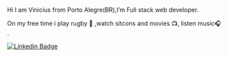 Hi I am Vinicius from Porto Alegre(BR),I’m  Full stack web developer.

On my free time i play rugby :rugby_football: ,watch sitcons and movies :tv:, listen music:headphones: .

[![Linkedin Badge](https://img.shields.io/badge/-LinkedIn-blue?style=flat-square&logo=Linkedin&logoColor=white&link=https://www.linkedin.com/in/felipefialho)](https://www.linkedin.com/in/vinicius-fernandes-1727981a6/
)


